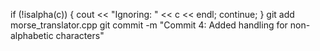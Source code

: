 if (!isalpha(c)) {
    cout << "Ignoring: " << c << endl;
    continue;
}
git add morse_translator.cpp
git commit -m "Commit 4: Added handling for non-alphabetic characters"
